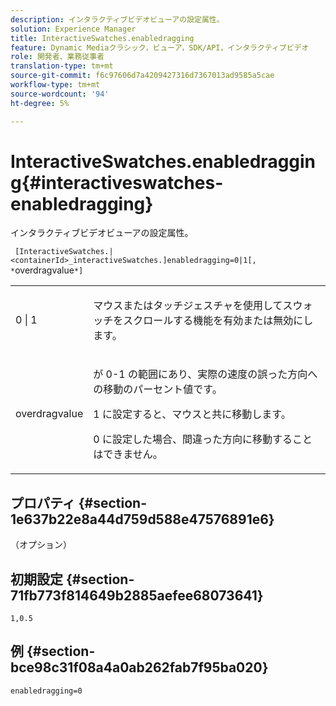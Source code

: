```yaml
---
description: インタラクティブビデオビューアの設定属性。
solution: Experience Manager
title: InteractiveSwatches.enabledragging
feature: Dynamic Mediaクラシック，ビューア，SDK/API，インタラクティブビデオ
role: 開発者、業務従事者
translation-type: tm+mt
source-git-commit: f6c97606d7a4209427316d7367013ad9585a5cae
workflow-type: tm+mt
source-wordcount: '94'
ht-degree: 5%

---
```



# InteractiveSwatches.enabledragging{#interactiveswatches-enabledragging}

インタラクティブビデオビューアの設定属性。

` [InteractiveSwatches.|<containerId>_interactiveSwatches.]enabledragging=0|1[, *`overdragvalue`*]`

<table id="table_441553CD34C94A58A9D7CBF772DEDDB6"> 
 <tbody> 
  <tr> 
   <td colname="col1"> <p> <span class="codeph"> 0 | 1 </span> </p> </td> 
   <td colname="col2"> <p> マウスまたはタッチジェスチャを使用してスウォッチをスクロールする機能を有効または無効にします。 </p> </td> 
  </tr> 
  <tr> 
   <td colname="col1"> <p> <span class="codeph"> <span class="varname"> overdragvalue  </span> </span> </p> </td> 
   <td colname="col2"> <p> が<span class="codeph"> 0-1 </span>の範囲にあり、実際の速度の誤った方向への移動のパーセント値です。 </p> <p><span class="codeph"> 1 </span>に設定すると、マウスと共に移動します。 </p> <p><span class="codeph"> 0 </span>に設定した場合、間違った方向に移動することはできません。 </p> </td> 
  </tr> 
 </tbody> 
</table>

## プロパティ {#section-1e637b22e8a44d759d588e47576891e6}

（オプション）

## 初期設定 {#section-71fb773f814649b2885aefee68073641}

`1,0.5`

## 例 {#section-bce98c31f08a4a0ab262fab7f95ba020}

```
enabledragging=0
```

